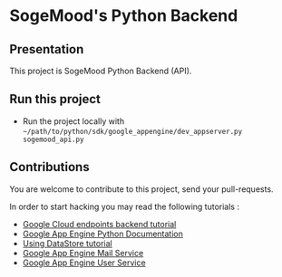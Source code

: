 # SogeMood's Python Backend
## Presentation
This project is SogeMood Python Backend (API).

## Run this project

  * Run the project locally with ``~/path/to/python/sdk/google_appengine/dev_appserver.py sogemood_api.py``

## Contributions
You are welcome to contribute to this project, send your pull-requests.

In order to start hacking you may read the following tutorials :

  * [Google Cloud endpoints backend tutorial](https://cloud.google.com/appengine/docs/python/endpoints/getstarted/backend/)
  * [Google App Engine Python Documentation](https://cloud.google.com/appengine/docs/python/)
  * [Using DataStore tutorial](https://cloud.google.com/appengine/docs/python/gettingstartedpython27/usingdatastore)
  * [Google App Engine Mail Service](https://cloud.google.com/appengine/docs/python/mail/)
  * [Google App Engine User Service](https://cloud.google.com/appengine/docs/python/users/)
